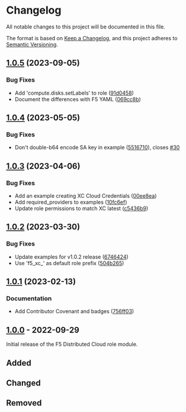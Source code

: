 # Changelog

<!-- markdownlint-disable MD024 -->

All notable changes to this project will be documented in this file.

The format is based on [Keep a Changelog](https://keepachangelog.com/en/1.0.0/),
and this project adheres to [Semantic Versioning](https://semver.org/spec/v2.0.0.html).

## [1.0.5](https://github.com/memes/terraform-google-f5-distributed-cloud-role/compare/v1.0.4...v1.0.5) (2023-09-05)


### Bug Fixes

* Add 'compute.disks.setLabels' to role ([91d0458](https://github.com/memes/terraform-google-f5-distributed-cloud-role/commit/91d045800784e6faa66f84b2db677c47a4c6a09d))
* Document the differences with F5 YAML ([069cc8b](https://github.com/memes/terraform-google-f5-distributed-cloud-role/commit/069cc8b0107c437391f9c891344463cd542a1422))

## [1.0.4](https://github.com/memes/terraform-google-f5-distributed-cloud-role/compare/v1.0.3...v1.0.4) (2023-05-05)


### Bug Fixes

* Don't double-b64 encode SA key in example ([5516710](https://github.com/memes/terraform-google-f5-distributed-cloud-role/commit/5516710463465629a2ed46e41547fe6d693c046a)), closes [#30](https://github.com/memes/terraform-google-f5-distributed-cloud-role/issues/30)

## [1.0.3](https://github.com/memes/terraform-google-f5-distributed-cloud-role/compare/v1.0.2...v1.0.3) (2023-04-06)


### Bug Fixes

* Add an example creating XC Cloud Credentials ([00ee8ea](https://github.com/memes/terraform-google-f5-distributed-cloud-role/commit/00ee8ea6c41173aad9cec3edd29614d96dd02189))
* Add required_providers to examples ([10fc6ef](https://github.com/memes/terraform-google-f5-distributed-cloud-role/commit/10fc6ef3f12d79abc8d81abc1e98ffbde344c43c))
* Update role permissions to match XC latest ([c5436b9](https://github.com/memes/terraform-google-f5-distributed-cloud-role/commit/c5436b991cb4e31cb900ee7d1cde2d35b7772fa1))

## [1.0.2](https://github.com/memes/terraform-google-f5-distributed-cloud-role/compare/v1.0.1...v1.0.2) (2023-03-30)


### Bug Fixes

* Update examples for v1.0.2 release ([6746424](https://github.com/memes/terraform-google-f5-distributed-cloud-role/commit/674642485ae487f7ad6d32d5e4f12f02832947c3))
* Use 'f5_xc_' as default role prefix ([504b265](https://github.com/memes/terraform-google-f5-distributed-cloud-role/commit/504b2654733cf8e3a2cb0f841212befe6b992531))

## [1.0.1](https://github.com/memes/terraform-google-f5-distributed-cloud-role/compare/v1.0.0...v1.0.1) (2023-02-13)


### Documentation

* Add Contributor Covenant and badges ([756ff03](https://github.com/memes/terraform-google-f5-distributed-cloud-role/commit/756ff03a126c75a3d4fe1a069a400685460a3af2))

## [1.0.0] - 2022-09-29

Initial release of the F5 Distributed Cloud role module.

## Added

## Changed

## Removed

<!-- TODO: @memes - update
[1.0.1]: https://github.com/memes/terraform-google-f5-distributed-cloud-service-account/compare/v1.0.0...v1.0.1
-->
[1.0.0]: https://github.com/memes/terraform-google-f5-distributed-cloud-service-account/releases/tag/v1.0.0
